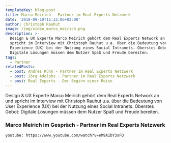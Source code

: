 ```yaml
---
templateKey: blog-post
title: Marco Meirich - Partner im Real Experts Netzwerk
date: '2018-09-10T15:12:06+02:00'
author: Christoph Rauhut
image: /img/video_marco_meirich.png
description: >-
  Design & UX Experte Marco Meirich gehört dem Real Experts Network an und
  spricht im Interview mit Christoph Rauhut u.a. über die Bedeutung von User
  Experience (UX) bei der Nutzung eines Social Intranets. Oberstes Gebot:
  Digitale Lösungen müssen dem Nutzer Spaß und Freude bereiten. 
tags:
  - Partner
relatedPosts:
  - post: Andres Kühn - Partner im Real Experts Netzwerk
  - post: Jörg Adolphs - Partner im Real Experts Netzwerk
  - post: Real Experts - Der Beginn einer Reise
---
```

Design & UX Experte Marco Meirich gehört dem Real Experts Network an und spricht im Interview mit Christoph Rauhut u.a. über die Bedeutung von User Experience (UX) bei der Nutzung eines Social Intranets. Oberstes Gebot: Digitale Lösungen müssen dem Nutzer Spaß und Freude bereiten. 

### Marco Meirich im Gespräch - Partner im Real Experts Netzwerk

`youtube: https://www.youtube.com/watch?v=eM9A1bY3sFQ` 
